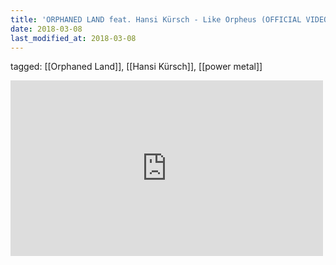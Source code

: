 ```yaml
---
title: 'ORPHANED LAND feat. Hansi Kürsch - Like Orpheus (OFFICIAL VIDEO) - YouTube'
date: 2018-03-08
last_modified_at: 2018-03-08
---
```

tagged: [[Orphaned Land]], [[Hansi Kürsch]], [[power metal]]
<iframe allow="accelerometer; autoplay; clipboard-write; encrypted-media; gyroscope; picture-in-picture" allowfullscreen="" frameborder="0" height="281" id="youtube_iframe" src="https://www.youtube.com/embed/hurWzo01FpM?feature=oembed&amp;enablejsapi=1&amp;origin=https://safe.txmblr.com&amp;wmode=opaque" width="500"></iframe>